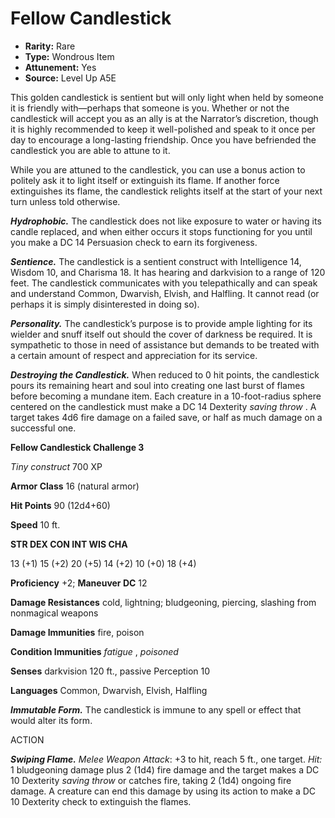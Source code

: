 
# Fellow Candlestick

* **Rarity:** Rare
* **Type:** Wondrous Item
* **Attunement:** Yes
* **Source:** Level Up A5E


This golden candlestick is sentient but will only light when held by someone it is friendly with—perhaps that someone is you. Whether or not the candlestick will accept you as an ally is at the Narrator’s discretion, though it is highly recommended to keep it well-polished and speak to it once per day to encourage a long-lasting friendship. Once you have befriended the candlestick you are able to attune to it. 

While you are attuned to the candlestick, you can use a bonus action to politely ask it to light itself or extinguish its flame. If another force extinguishes its flame, the candlestick relights itself at the start of your next turn unless told otherwise. 

_**Hydrophobic.**_ The candlestick does not like exposure to water or having its candle replaced, and when either occurs it stops functioning for you until you make a DC 14 Persuasion check to earn its forgiveness.

_**Sentience.**_ The candlestick is a sentient construct with Intelligence 14, Wisdom 10, and Charisma 18\. It has hearing and darkvision to a range of 120 feet. The candlestick communicates with you telepathically and can speak and understand Common, Dwarvish, Elvish, and Halfling. It cannot read (or perhaps it is simply disinterested in doing so).

_**Personality.**_ The candlestick’s purpose is to provide ample lighting for its wielder and snuff itself out should the cover of darkness be required. It is sympathetic to those in need of assistance but demands to be treated with a certain amount of respect and appreciation for its service.

_**Destroying the Candlestick.**_ When reduced to 0 hit points, the candlestick pours its remaining heart and soul into creating one last burst of flames before becoming a mundane item. Each creature in a 10-foot-radius sphere centered on the candlestick must make a DC 14 Dexterity _saving throw_ . A target takes 4d6 fire damage on a failed save, or half as much damage on a successful one.

**Fellow Candlestick Challenge 3**

_Tiny construct_  700 XP

**Armor Class** 16 (natural armor)

**Hit Points** 90 (12d4+60)

**Speed** 10 ft.

**STR DEX CON INT WIS CHA**

13 (+1) 15 (+2) 20 (+5) 14 (+2) 10 (+0) 18 (+4)

**Proficiency** +2; **Maneuver DC** 12

**Damage Resistances** cold, lightning; bludgeoning, piercing, slashing from nonmagical weapons

**Damage Immunities** fire, poison

**Condition Immunities** _fatigue_ , _poisoned_ 

**Senses** darkvision 120 ft., passive Perception 10

**Languages** Common, Dwarvish, Elvish, Halfling

**_Immutable Form._** The candlestick is immune to any spell or effect that would alter its form.

ACTION

_**Swiping Flame.**_ _Melee Weapon Attack_: +3 to hit, reach 5 ft., one target. _Hit:_ 1 bludgeoning damage plus 2 (1d4) fire damage and the target makes a DC 10 Dexterity _saving throw_  or catches fire, taking 2 (1d4) ongoing fire damage. A creature can end this damage by using its action to make a DC 10 Dexterity check to extinguish the flames.
